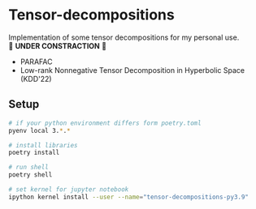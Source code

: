 # Tensor-decompositions
Implementation of some tensor decompositions for my personal use.\
:construction: **UNDER CONSTRACTION** :construction:

* PARAFAC
* Low-rank Nonnegative Tensor Decomposition in Hyperbolic Space (KDD'22)


## Setup
```bash
# if your python environment differs form poetry.toml
pyenv local 3.*.*

# install libraries
poetry install

# run shell
poetry shell

# set kernel for jupyter notebook
ipython kernel install --user --name="tensor-decompositions-py3.9" 
```

